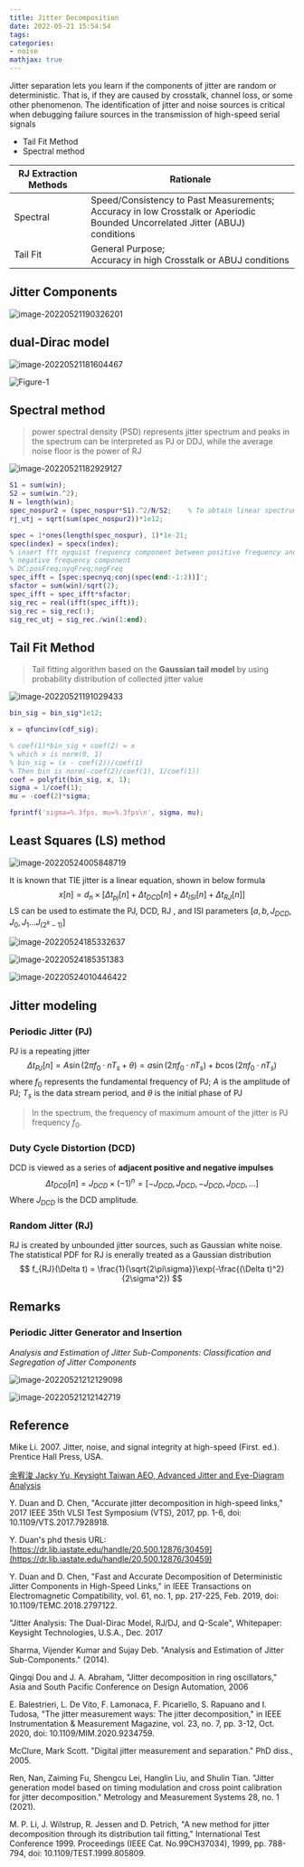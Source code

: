 ```yaml
---
title: Jitter Decomposition
date: 2022-05-21 15:54:54
tags:
categories:
- noise
mathjax: true
---
```


Jitter separation lets you learn if the components of jitter are random or deterministic. That is, if they are caused by crosstalk, channel loss, or some other phenomenon. The identification of jitter and noise sources is critical when debugging failure sources in the transmission of high-speed serial signals

- Tail Fit Method
- Spectral method

| RJ Extraction Methods | Rationale                                                    |
| --------------------- | ------------------------------------------------------------ |
| Spectral              | Speed/Consistency to Past Measurements;<br />Accuracy in low Crosstalk or Aperiodic  Bounded Uncorrelated Jitter (ABUJ) conditions |
| Tail Fit              | General Purpose;<br />Accuracy in high Crosstalk or ABUJ conditions |

## Jitter Components

![image-20220521190326201](jitter-decomposition/image-20220521190326201.png)



## dual-Dirac model

![image-20220521181604467](jitter-decomposition/image-20220521181604467.png)

![Figure-1](jitter-decomposition/Figure-1.webp)

## Spectral method

>  power spectral density (PSD) represents jitter spectrum and peaks in the spectrum can be interpreted as PJ or DDJ, while the average noise floor is the power of RJ

![image-20220521182929127](jitter-decomposition/image-20220521182929127.png)

```matlab
S1 = sum(win);
S2 = sum(win.^2);
N = length(win);
spec_nospur2 = (spec_nospur*S1).^2/N/S2;    % To obtain linear spectrum for rj
rj_utj = sqrt(sum(spec_nospur2))*1e12;

spec = 1*ones(length(spec_nospur), 1)*1e-21;
spec(index) = specx(index);
% insert fft nyquist frequency component between positive frequency and
% negative frequency component
% DC;posFreq;nyqFreq;negFreq
spec_ifft = [spec;specnyq;conj(spec(end:-1:2))]';
sfactor = sum(win)/sqrt(2);
spec_ifft = spec_ifft*sfactor;
sig_rec = real(ifft(spec_ifft));
sig_rec = sig_rec(:);
sig_rec_utj = sig_rec./win(1:end);
```



## Tail Fit Method

> Tail fitting algorithm based on the **Gaussian tail model** by using probability distribution of collected jitter value

![image-20220521191029433](jitter-decomposition/image-20220521191029433.png)



```matlab
bin_sig = bin_sig*1e12;

x = qfuncinv(cdf_sig);

% coef(1)*bin_sig + coef(2) = x
% which x is norm(0, 1)
% bin_sig = (x - coef(2))/coef(1)
% Then bin is norm(-coef(2)/coef(1), 1/coef(1))
coef = polyfit(bin_sig, x, 1);
sigma = 1/coef(1);
mu = -coef(2)*sigma;

fprintf('sigma=%.3fps, mu=%.3fps\n', sigma, mu);
```

## Least Squares (LS) method
![image-20220524005848719](jitter-decomposition/image-20220524005848719.png)

 It is known that TIE jitter is a linear equation, shown in below formula
$$
x[n] = d_n \times \left[ \Delta t_{pj}[n]+\Delta t_{DCD}[n] +\Delta t_{ISI}[n]+\Delta t_{RJ}[n]\right]
$$
LS can be used to estimate the PJ, DCD, RJ , and ISI parameters $[a,b,J_{DCD},J_0, J_1...J_{(2^k-1)}]$

![image-20220524185332637](jitter-decomposition/image-20220524185332637.png)

![image-20220524185351383](jitter-decomposition/image-20220524185351383.png)

![image-20220524010446422](jitter-decomposition/image-20220524010446422.png)

## Jitter modeling

### Periodic Jitter (PJ)

PJ is a repeating jitter
$$
\Delta t_{PJ}[n]=A\sin(2\pi f_0\cdot nT_s + \theta)=a \sin(2\pi f_0 \cdot nT_s)+b\cos(2\pi f_0 \cdot nT_s)
$$
where $f_0$ represents the fundamental frequency of PJ; $A$ is the amplitude of PJ; $T_s$ is the data stream period, and $\theta$ is the initial phase of PJ

> In the spectrum, the frequency of maximum amount of the jitter is PJ frequency $f_0$.

### Duty Cycle Distortion (DCD)

DCD is viewed as a series of **adjacent positive and negative impulses**
$$
\Delta t_{DCD}[n] = J_{DCD}\times (-1)^n = [-J_{DCD},J_{DCD},-J_{DCD},J_{DCD},...]
$$
Where $J_{DCD}$ is the DCD amplitude.

###  Random Jitter (RJ)

RJ is created by unbounded jitter sources, such as Gaussian white noise. The statistical PDF for RJ is enerally treated as a Gaussian distribution
$$
f_{RJ}(\Delta t) = \frac{1}{\sqrt{2\pi\sigma}}\exp(-\frac{(\Delta t)^2}{2\sigma^2})
$$


## Remarks

### Periodic Jitter Generator and Insertion

*Analysis and Estimation of Jitter Sub-Components: Classification and Segregation of Jitter Components*

![image-20220521212129098](jitter-decomposition/image-20220521212129098.png)

![image-20220521212142719](jitter-decomposition/image-20220521212142719.png)

## Reference

Mike Li. 2007. Jitter, noise, and signal integrity at high-speed (First. ed.). Prentice Hall Press, USA.

[余宥浚 Jacky Yu, Keysight Taiwan AEO, Advanced Jitter and Eye-Diagram Analysis](https://keysightevent.com/191023/handout/d)

Y. Duan and D. Chen, "Accurate jitter decomposition in high-speed links," 2017 IEEE 35th VLSI Test Symposium (VTS), 2017, pp. 1-6, doi: 10.1109/VTS.2017.7928918.

Y. Duan's phd thesis URL: [https://dr.lib.iastate.edu/handle/20.500.12876/30459](https://dr.lib.iastate.edu/handle/20.500.12876/30459)

Y. Duan and D. Chen, "Fast and Accurate Decomposition of Deterministic Jitter Components in High-Speed Links," in IEEE Transactions on Electromagnetic Compatibility, vol. 61, no. 1, pp. 217-225, Feb. 2019, doi: 10.1109/TEMC.2018.2797122.

"Jitter Analysis: The Dual-Dirac Model, RJ/DJ, and Q-Scale", Whitepaper: Keysight Technologies, U.S.A., Dec. 2017

Sharma, Vijender Kumar and Sujay Deb. "Analysis and Estimation of Jitter Sub-Components." (2014).

Qingqi Dou and J. A. Abraham, "Jitter decomposition in ring oscillators," Asia and South Pacific Conference on Design Automation, 2006

E. Balestrieri, L. De Vito, F. Lamonaca, F. Picariello, S. Rapuano and I. Tudosa, "The jitter measurement ways: The jitter decomposition," in IEEE Instrumentation & Measurement Magazine, vol. 23, no. 7, pp. 3-12, Oct. 2020, doi: 10.1109/MIM.2020.9234759.

McClure, Mark Scott. "Digital jitter measurement and separation." PhD diss., 2005.

Ren, Nan, Zaiming Fu, Shengcu Lei, Hanglin Liu, and Shulin Tian. "Jitter generation model based on timing modulation and cross point calibration for jitter decomposition." Metrology and Measurement Systems 28, no. 1 (2021).

M. P. Li, J. Wilstrup, R. Jessen and D. Petrich, "A new method for jitter decomposition through its distribution tail fitting," International Test Conference 1999. Proceedings (IEEE Cat. No.99CH37034), 1999, pp. 788-794, doi: 10.1109/TEST.1999.805809.
